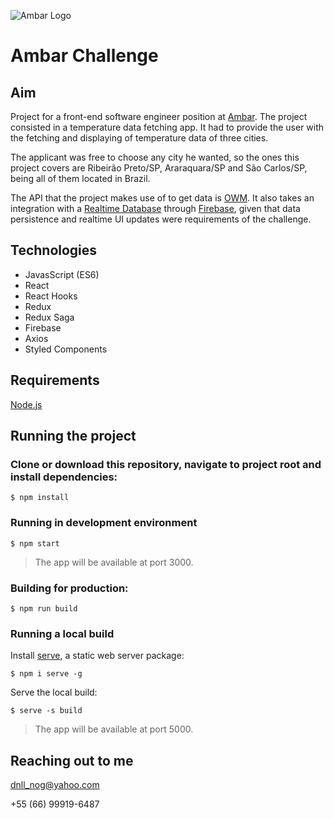 ![Ambar Logo](https://media-exp1.licdn.com/dms/image/C4E0BAQHaeaoUKL7CkQ/company-logo_200_200/0/1612379609051?e=2159024400&v=beta&t=HSuR1KOqkIy-sLmXjpPFfJIhAWBCg536TkAd_GPWqnY)
# Ambar Challenge
## Aim
Project for a front-end software engineer position at [Ambar](https://www.ambar.tech/). The project consisted in a temperature data fetching app. It had to provide the user with the fetching and displaying of temperature data of three cities. 

The applicant was free to choose any city he wanted, so the ones this project covers are Ribeirão Preto/SP, Araraquara/SP and São Carlos/SP, being all of them located in Brazil. 

The API that the project makes use of to get data is [OWM](https://openweathermap.org/api). It also takes an integration with a [Realtime Database](https://firebase.google.com/docs/database) through [Firebase](https://firebase.google.com/), given that data persistence and realtime UI updates were requirements of the challenge.
## Technologies
* JavasScript (ES6)
* React
* React Hooks
* Redux
* Redux Saga
* Firebase
* Axios
* Styled Components
## Requirements
[Node.js](https://nodejs.org/en/)
## Running the project
### Clone or download this repository, navigate to project root and install dependencies:
```$ npm install```
### Running in development environment
```$ npm start```
> The app will be available at port 3000.
### Building for production:
```$ npm run build```
### Running a local build
Install [serve](https://www.npmjs.com/package/serve), a static web server package:


```$ npm i serve -g```

Serve the local build:


```$ serve -s build```
> The app will be available at port 5000.
## Reaching out to me
dnll_nog@yahoo.com

+55 (66) 99919-6487
